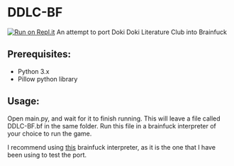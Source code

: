# DDLC-BF
[![Run on Repl.it](https://repl.it/badge/github/OpenSauce04/DDLC-BF)](https://DDLC-BF.opensauce04.repl.run/)
An attempt to port Doki Doki Literature Club into Brainfuck

## Prerequisites:
- Python 3.x
- Pillow python library

## Usage:
Open main.py, and wait for it to finish running. This will leave a file called DDLC-BF.bf in the same folder. Run this file in a brainfuck interpreter of your choice to run the game.

I recommend using [this](https://github.com/mrnugget/virtual_brainfuck_machine) brainfuck interpreter, as it is the one that I have been using to test the port.
